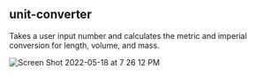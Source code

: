 ## unit-converter

Takes a user input number and calculates the metric and imperial conversion for length, volume, and mass.

![Screen Shot 2022-05-18 at 7 26 12 PM](https://user-images.githubusercontent.com/91633223/169191257-a95ef82c-aba4-4170-8658-64c3de47dcc4.png)
